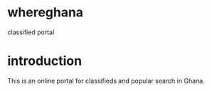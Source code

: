 whereghana
==========

classified portal

introduction
=====================================================================
This is an online portal for classifieds and popular search in Ghana.
